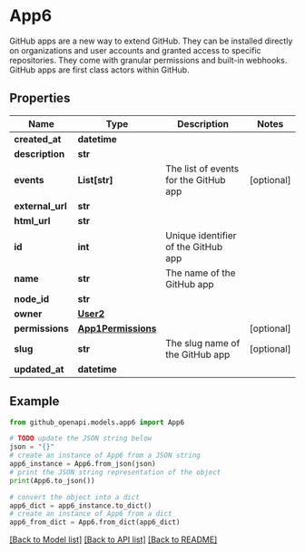 # App6

GitHub apps are a new way to extend GitHub. They can be installed directly on organizations and user accounts and granted access to specific repositories. They come with granular permissions and built-in webhooks. GitHub apps are first class actors within GitHub.

## Properties

Name | Type | Description | Notes
------------ | ------------- | ------------- | -------------
**created_at** | **datetime** |  | 
**description** | **str** |  | 
**events** | **List[str]** | The list of events for the GitHub app | [optional] 
**external_url** | **str** |  | 
**html_url** | **str** |  | 
**id** | **int** | Unique identifier of the GitHub app | 
**name** | **str** | The name of the GitHub app | 
**node_id** | **str** |  | 
**owner** | [**User2**](User2.md) |  | 
**permissions** | [**App1Permissions**](App1Permissions.md) |  | [optional] 
**slug** | **str** | The slug name of the GitHub app | [optional] 
**updated_at** | **datetime** |  | 

## Example

```python
from github_openapi.models.app6 import App6

# TODO update the JSON string below
json = "{}"
# create an instance of App6 from a JSON string
app6_instance = App6.from_json(json)
# print the JSON string representation of the object
print(App6.to_json())

# convert the object into a dict
app6_dict = app6_instance.to_dict()
# create an instance of App6 from a dict
app6_from_dict = App6.from_dict(app6_dict)
```
[[Back to Model list]](../README.md#documentation-for-models) [[Back to API list]](../README.md#documentation-for-api-endpoints) [[Back to README]](../README.md)


